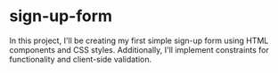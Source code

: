 # sign-up-form

In this project, I'll be creating my first simple sign-up form using HTML components and CSS styles. Additionally, I'll implement constraints for functionality and client-side validation.
